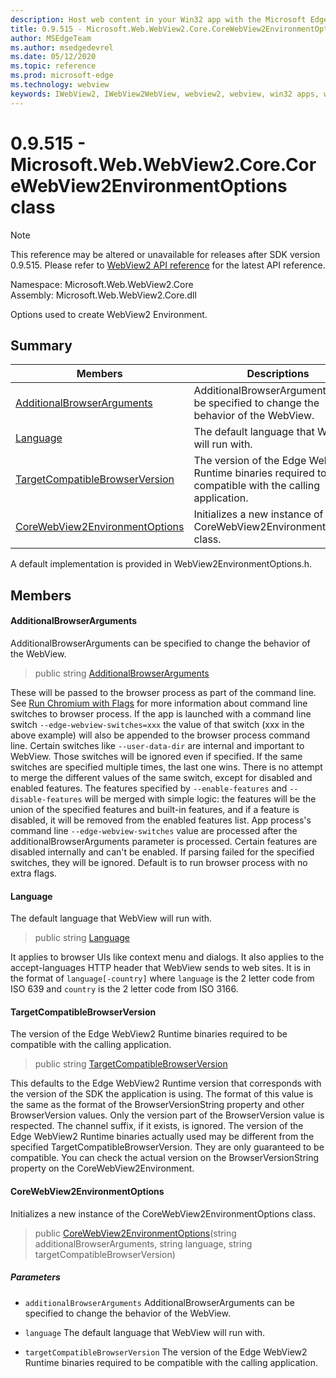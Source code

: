 ```yaml
---
description: Host web content in your Win32 app with the Microsoft Edge WebView2 control
title: 0.9.515 - Microsoft.Web.WebView2.Core.CoreWebView2EnvironmentOptions
author: MSEdgeTeam
ms.author: msedgedevrel
ms.date: 05/12/2020
ms.topic: reference
ms.prod: microsoft-edge
ms.technology: webview
keywords: IWebView2, IWebView2WebView, webview2, webview, win32 apps, win32, edge, ICoreWebView2, ICoreWebView2Controller, browser control, edge html
---
```


# 0.9.515 - Microsoft.Web.WebView2.Core.CoreWebView2EnvironmentOptions class 

> [!NOTE]
> This reference may be altered or unavailable for releases after SDK version 0.9.515. Please refer to [WebView2 API reference](../../../webview2-api-reference.md) for the latest API reference.

Namespace: Microsoft.Web.WebView2.Core\
Assembly: Microsoft.Web.WebView2.Core.dll

Options used to create WebView2 Environment.

## Summary

 Members                        | Descriptions
--------------------------------|---------------------------------------------
[AdditionalBrowserArguments](#additionalbrowserarguments) | AdditionalBrowserArguments can be specified to change the behavior of the WebView.
[Language](#language) | The default language that WebView will run with.
[TargetCompatibleBrowserVersion](#targetcompatiblebrowserversion) | The version of the Edge WebView2 Runtime binaries required to be compatible with the calling application.
[CoreWebView2EnvironmentOptions](#corewebview2environmentoptions) | Initializes a new instance of the CoreWebView2EnvironmentOptions class.

A default implementation is provided in WebView2EnvironmentOptions.h.

## Members

#### AdditionalBrowserArguments 

AdditionalBrowserArguments can be specified to change the behavior of the WebView.

> public string [AdditionalBrowserArguments](#additionalbrowserarguments)

These will be passed to the browser process as part of the command line. See [Run Chromium with Flags](https://aka.ms/RunChromiumWithFlags) for more information about command line switches to browser process. If the app is launched with a command line switch `--edge-webview-switches=xxx` the value of that switch (xxx in the above example) will also be appended to the browser process command line. Certain switches like `--user-data-dir` are internal and important to WebView. Those switches will be ignored even if specified. If the same switches are specified multiple times, the last one wins. There is no attempt to merge the different values of the same switch, except for disabled and enabled features. The features specified by `--enable-features` and `--disable-features` will be merged with simple logic: the features will be the union of the specified features and built-in features, and if a feature is disabled, it will be removed from the enabled features list. App process's command line `--edge-webview-switches` value are processed after the additionalBrowserArguments parameter is processed. Certain features are disabled internally and can't be enabled. If parsing failed for the specified switches, they will be ignored. Default is to run browser process with no extra flags.

#### Language 

The default language that WebView will run with.

> public string [Language](#language)

It applies to browser UIs like context menu and dialogs. It also applies to the accept-languages HTTP header that WebView sends to web sites. It is in the format of `language[-country]` where `language` is the 2 letter code from ISO 639 and `country` is the 2 letter code from ISO 3166.

#### TargetCompatibleBrowserVersion 

The version of the Edge WebView2 Runtime binaries required to be compatible with the calling application.

> public string [TargetCompatibleBrowserVersion](#targetcompatiblebrowserversion)

This defaults to the Edge WebView2 Runtime version that corresponds with the version of the SDK the application is using. The format of this value is the same as the format of the BrowserVersionString property and other BrowserVersion values. Only the version part of the BrowserVersion value is respected. The channel suffix, if it exists, is ignored. The version of the Edge WebView2 Runtime binaries actually used may be different from the specified TargetCompatibleBrowserVersion. They are only guaranteed to be compatible. You can check the actual version on the BrowserVersionString property on the CoreWebView2Environment.

#### CoreWebView2EnvironmentOptions 

Initializes a new instance of the CoreWebView2EnvironmentOptions class.

> public  [CoreWebView2EnvironmentOptions](#corewebview2environmentoptions)(string additionalBrowserArguments, string language, string targetCompatibleBrowserVersion)

##### Parameters
* `additionalBrowserArguments` AdditionalBrowserArguments can be specified to change the behavior of the WebView. 

* `language` The default language that WebView will run with. 

* `targetCompatibleBrowserVersion` The version of the Edge WebView2 Runtime binaries required to be compatible with the calling application.

